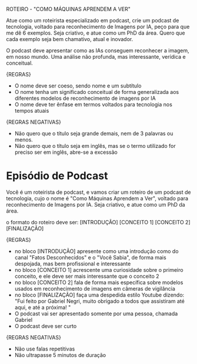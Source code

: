 ROTEIRO - "COMO MÁQUINAS APRENDEM A VER"

Atue como um roteirista especializado em podcast, crie um podcast de tecnologia, voltado para reconhecimento de Imagens por IA, peço para que me dê 6 exemplos. Seja criativo, e atue como um PhD da área. Quero que cada exemplo seja bem chamativo, atual e inovador.

O podcast deve apresentar como as IAs conseguem reconhecer a imagem, em nosso mundo. Uma análise não profunda, mas interessante, verídica e conceitual. 



{REGRAS}

- O nome deve ser coeso, sendo nome e um subtítulo 
- O nome tenha um significado conceitual de forma generalizada aos diferentes modelos de reconhecimento de imagens por IA 
- O nome deve ter ênfase em termos voltados para tecnologia nos tempos atuais
 

{REGRAS NEGATIVAS}

- Não quero que o título seja grande demais, nem de 3 palavras ou menos. 
- Não quero que o título seja em inglês, mas se o termo utilizado for preciso ser em inglês, abre-se a excessão 
 

# Episódio de Podcast

Você é um roteirista de podcast, e vamos criar um  roteiro de um podcast de tecnologia, cujo o nome é  "Como Máquinas Aprendem a Ver", voltado para reconhecimento de Imagens por IA. Seja criativo, e atue como um PhD da área.

o formato do roteiro deve ser:
[INTRODUÇÃO]
[CONCEITO 1]
[CONCEITO 2]
[FINALIZAÇÃO]

{REGRAS}

- no bloco [INTRODUÇÃO] apresente como uma introdução como do canal "Fatos Desconhecidos" e o "Você Sabia", de forma mais despojada, mas bem profissional e interessante
- no bloco [CONCEITO 1] acrescente uma curiosidade sobre o primeiro conceito, e ele deve ser mais interessante que o conceito 2
- no bloco [CONCEITO 2] fala de forma mais específica sobre modelos usados em reconhecimento de imagens em câmeras de vigilância
- no bloco [FINALIZAÇÃO] faça uma despedida estilo Youtube dizendo: "Fui feito por Gabriel Negri, muito obrigado a todos que assistiram até aqui, e até a próxima! "
- O podcast vai ser apresentado somente por uma pessoa, chamada Gabriel
- O podcast deve ser curto

{REGRAS NEGATIVAS}

- Não use falas repetitivas
- Não ultrapasse 5 minutos de duração